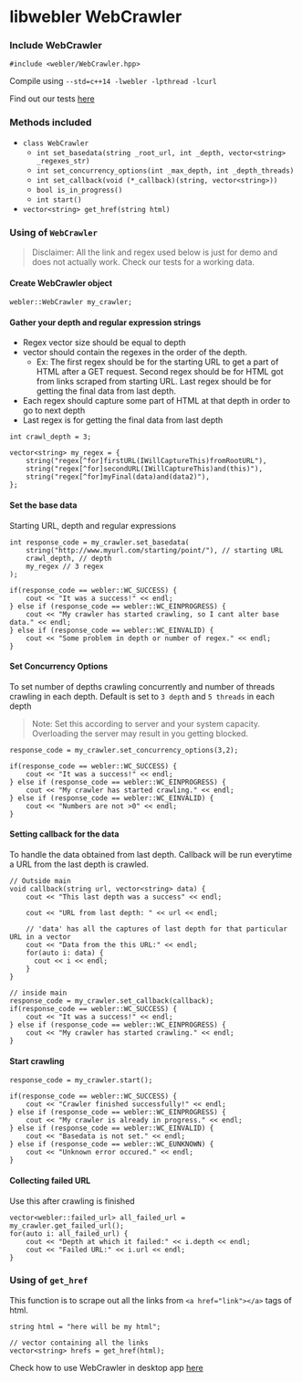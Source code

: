 # libwebler WebCrawler

### Include WebCrawler
``` #include <webler/WebCrawler.hpp> ```

Compile using ```--std=c++14 -lwebler -lpthread -lcurl```

Find out our tests [here](https://github.com/thecodesome/libwebler/blob/master/docs/tests.md)

### Methods included
* `class WebCrawler`
  * `int set_basedata(string _root_url, int _depth, vector<string> _regexes_str)`
  * `int set_concurrency_options(int _max_depth, int _depth_threads)`
  * `int set_callback(void (*_callback)(string, vector<string>))`
  * `bool is_in_progress()`
  * `int start()`
* `vector<string> get_href(string html)`

### Using of `WebCrawler`
> Disclaimer: All the link and regex used below is just for demo and does not actually work. Check our tests for a working data.

#### Create WebCrawler object

```
webler::WebCrawler my_crawler;
```

#### Gather your depth and regular expression strings
* Regex vector size should be equal to depth
* vector should contain the regexes in the order of the depth.
  * Ex: The first regex should be for the starting URL to get a part of HTML after a GET request. Second regex should be for HTML got from links scraped from starting URL. Last regex should be for getting the final data from last depth.
* Each regex should capture some part of HTML at that depth in order to go to next depth
* Last regex is for getting the final data from last depth

```
int crawl_depth = 3;

vector<string> my_regex = {
    string("regex[^for]firstURL(IWillCaptureThis)fromRootURL"),
    string("regex[^for]secondURL(IWillCaptureThis)and(this)"),
    string("regex[^for]myFinal(data)and(data2)"),
};
```

#### Set the base data
Starting URL, depth and regular expressions
```
int response_code = my_crawler.set_basedata(
    string("http://www.myurl.com/starting/point/"), // starting URL
    crawl_depth, // depth
    my_regex // 3 regex
);

if(response_code == webler::WC_SUCCESS) {
    cout << "It was a success!" << endl;
} else if (response_code == webler::WC_EINPROGRESS) {
    cout << "My crawler has started crawling, so I cant alter base data." << endl;
} else if (response_code == webler::WC_EINVALID) {
    cout << "Some problem in depth or number of regex." << endl;
}
```

#### Set Concurrency Options
To set number of depths crawling concurrently and number of threads crawling in each depth. Default is set to `3 depth` and `5 threads` in each depth
> Note: Set this according to server and your system capacity. Overloading the server may result in you getting blocked.

```
response_code = my_crawler.set_concurrency_options(3,2);

if(response_code == webler::WC_SUCCESS) {
    cout << "It was a success!" << endl;
} else if (response_code == webler::WC_EINPROGRESS) {
    cout << "My crawler has started crawling." << endl;
} else if (response_code == webler::WC_EINVALID) {
    cout << "Numbers are not >0" << endl;
}
```

#### Setting callback for the data
To handle the data obtained from last depth. Callback will be run everytime a URL from the last depth is crawled.

```
// Outside main
void callback(string url, vector<string> data) {
    cout << "This last depth was a success" << endl;

    cout << "URL from last depth: " << url << endl;

    // 'data' has all the captures of last depth for that particular URL in a vector
    cout << "Data from the this URL:" << endl;
    for(auto i: data) {
      cout << i << endl;
    }
}

// inside main
response_code = my_crawler.set_callback(callback);
if(response_code == webler::WC_SUCCESS) {
    cout << "It was a success!" << endl;
} else if (response_code == webler::WC_EINPROGRESS) {
    cout << "My crawler has started crawling." << endl;
}
```
#### Start crawling
```
response_code = my_crawler.start();

if(response_code == webler::WC_SUCCESS) {
    cout << "Crawler finished successfully!" << endl;
} else if (response_code == webler::WC_EINPROGRESS) {
    cout << "My crawler is already in progress." << endl;
} else if (response_code == webler::WC_EINVALID) {
    cout << "Basedata is not set." << endl;
} else if (response_code == webler::WC_EUNKNOWN) {
    cout << "Unknown error occured." << endl;
}
```

#### Collecting failed URL
Use this after crawling is finished
```
vector<webler::failed_url> all_failed_url = my_crawler.get_failed_url();
for(auto i: all_failed_url) {
    cout << "Depth at which it failed:" << i.depth << endl;
    cout << "Failed URL:" << i.url << endl;
}
```
### Using of `get_href`
This function is to scrape out all the links from `<a href="link"></a>` tags of html.
```
string html = "here will be my html";

// vector containing all the links
vector<string> hrefs = get_href(html);
```

Check how to use WebCrawler in desktop app [here](https://github.com/thecodesome/libwebler/blob/master/docs/desktop_app.md)
